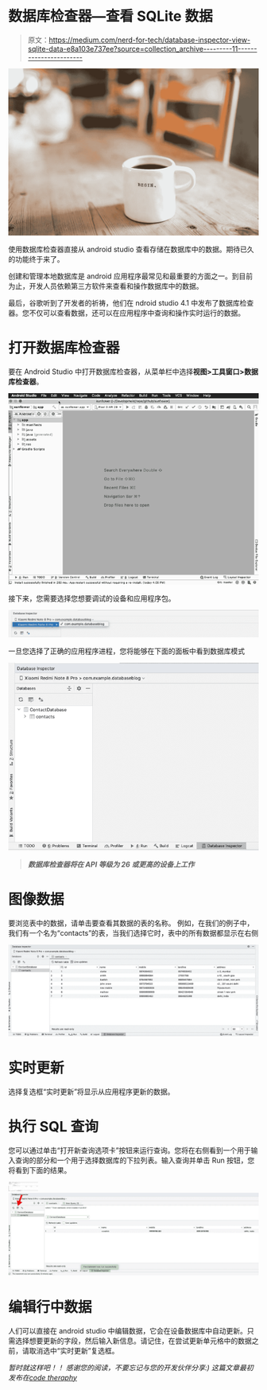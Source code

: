 # 数据库检查器—查看 SQLite 数据

> 原文：<https://medium.com/nerd-for-tech/database-inspector-view-sqlite-data-e8a103e737ee?source=collection_archive---------11----------------------->

![](img/f68dc50d5bc9cc43dd359abac999cf6b.png)

使用数据库检查器直接从 android studio 查看存储在数据库中的数据。期待已久的功能终于来了。

创建和管理本地数据库是 android 应用程序最常见和最重要的方面之一。到目前为止，开发人员依赖第三方软件来查看和操作数据库中的数据。

最后，谷歌听到了开发者的祈祷，他们在 ndroid studio 4.1 中发布了数据库检查器。您不仅可以查看数据，还可以在应用程序中查询和操作实时运行的数据。

# 打开数据库检查器

要在 Android Studio 中打开数据库检查器，从菜单栏中选择**视图>工具窗口>数据库检查器**。

![](img/e0d754fc36ce29f58ffb1c17859b51e1.png)

接下来，您需要选择您想要调试的设备和应用程序包。

![](img/2c49cbde33916e4295ae3c9e3358581d.png)

一旦您选择了正确的应用程序进程，您将能够在下面的面板中看到数据库模式

![](img/312010bef6069b8625eedb719fda582a.png)

> ***数据库检查器将在 API 等级为 26 或更高的设备上工作***

# 图像数据

要浏览表中的数据，请单击要查看其数据的表的名称。
例如，在我们的例子中，我们有一个名为“contacts”的表，当我们选择它时，表中的所有数据都显示在右侧

![](img/c113e9dba732f20f573cfb7289a4ff91.png)

# 实时更新

选择复选框“实时更新”将显示从应用程序更新的数据。

# 执行 SQL 查询

您可以通过单击“打开新查询选项卡”按钮来运行查询。您将在右侧看到一个用于输入查询的部分和一个用于选择数据库的下拉列表。输入查询并单击 Run 按钮，您将看到下面的结果。

![](img/dccaed4be54089a4becd54d2d0cf191f.png)![](img/0a15c637f5eeb77ad9db92d111ec4fc3.png)

# 编辑行中数据

人们可以直接在 android studio 中编辑数据，它会在设备数据库中自动更新。只需选择想要更新的字段，然后输入新信息。请记住，在尝试更新单元格中的数据之前，请取消选中“实时更新”复选框。

*暂时就这样吧！！
感谢您的阅读，不要忘记与您的开发伙伴分享:)
这篇文章最初发布在*[*code theraphy*](https://www.codetheraphy.com/)